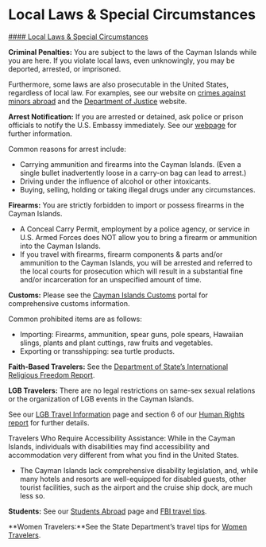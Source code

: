 # Local Laws & Special Circumstances

[#### Local Laws & Special Circumstances](javascript:void(0); "Local Laws & Special Circumstances")

**Criminal Penalties:** You are subject to the laws of the Cayman Islands while you are here. If you violate local laws, even unknowingly, you may be deported, arrested, or imprisoned.

Furthermore, some laws are also prosecutable in the United States, regardless of local law. For examples, see our website on [crimes against minors abroad](https://travel.state.gov/content/travel/en/international-travel/emergencies/arrest-detention/crimes-against-minors.html) and the [Department of Justice](http://www.justice.gov/usam/criminal-resource-manual-1617-extraterritorial-criminal-jurisdiction-18-usc-112-878-970-1116) website.

**Arrest Notification:** If you are arrested or detained, ask police or prison officials to notify the U.S. Embassy immediately. See our [webpage](https://travel.state.gov/content/travel/en/international-travel/emergencies/arrest-detention.html) for further information.

Common reasons for arrest include:

* Carrying ammunition and firearms into the Cayman Islands. (Even a single bullet inadvertently loose in a carry-on bag can lead to arrest.)
* Driving under the influence of alcohol or other intoxicants.
* Buying, selling, holding or taking illegal drugs under any circumstances.

**Firearms:** You are strictly forbidden to import or possess firearms in the Cayman Islands.

* A Conceal Carry Permit, employment by a police agency, or service in U.S. Armed Forces does NOT allow you to bring a firearm or ammunition into the Cayman Islands.
* If you travel with firearms, firearm components & parts and/or ammunition to the Cayman Islands, you will be arrested and referred to the local courts for prosecution which will result in a substantial fine and/or incarceration for an unspecified amount of time.

**Customs:** Please see the [Cayman Islands Customs](https://www.cbc.gov.ky/) portal for comprehensive customs information.

Common prohibited items are as follows:

* Importing: Firearms, ammunition, spear guns, pole spears, Hawaiian slings, plants and plant cuttings, raw fruits and vegetables.
* Exporting or transshipping: sea turtle products.

**Faith-Based Travelers:** See the [Department of State’s International Religious Freedom Report](http://www.state.gov/j/drl/rls/irf/religiousfreedom/index.htm#wrapper).

**LGB Travelers:** There are no legal restrictions on same-sex sexual relations or the organization of LGB events in the Cayman Islands.

See our [LGB Travel Information](https://travel.state.gov/content/travel/en/international-travel/before-you-go/travelers-with-special-considerations/lgbti.html) page and section 6 of our [Human Rights report](http://www.state.gov/j/drl/rls/hrrpt/) for further details.

Travelers Who Require Accessibility Assistance: While in the Cayman Islands, individuals with disabilities may find accessibility and accommodation very different from what you find in the United States.

* The Cayman Islands lack comprehensive disability legislation, and, while many hotels and resorts are well-equipped for disabled guests, other tourist facilities, such as the airport and the cruise ship dock, are much less so.

**Students:** See our [Students Abroad](https://travel.state.gov/content/travel/en/international-travel/before-you-go/travelers-with-special-considerations/students.html) page and [FBI travel tips](https://travel.state.gov/content/travel/en/international-travel/International-Travel-Country-Information-Pages/CaymanIslands.html#ExternalPopup).

**Women Travelers:**See the State Department’s travel tips for [Women Travelers](https://travel.state.gov/content/travel/en/international-travel/before-you-go/travelers-with-special-considerations/women-travelers.html).